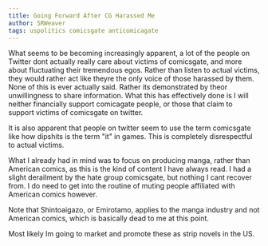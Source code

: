 ```yaml
---
title: Going Forward After CG Harassed Me
author: SRWeaver
tags: uspolitics comicsgate anticomicagate
---
```

What seems to be becoming increasingly apparent, a lot of the people on Twitter dont actually really care about victims of comicsgate, and more about fluctuating their tremendous egos. Rather than listen to actual victims, they would rather act like theyre the only voice of those harassed by them. None of this is ever actually said. Rather its demonstrated by theor unwillingness to share information. What this has effectively done is I will neither financially support comicagate people, or those that claim to support victims of comicsgate on twitter.

It is also apparent that people on twitter seem to use the term comicsgate like how dipshits is the term "it" in games. This is completely disrespectful to actual victims.

What I already had in mind was to focus on producing manga, rather than American comics, as this is the kind of content I have always read. I had a slight derailment by the hate group comicsgate, but nothing I cant recover from. I do need to get into the routine of muting people affiliated with American comics however.

Note that Shintoaigazo, or Emirotamo, applies to the manga industry and not American comics, which is basically dead to me at this point.

Most likely Im going to market and promote these as strip novels in the US.
